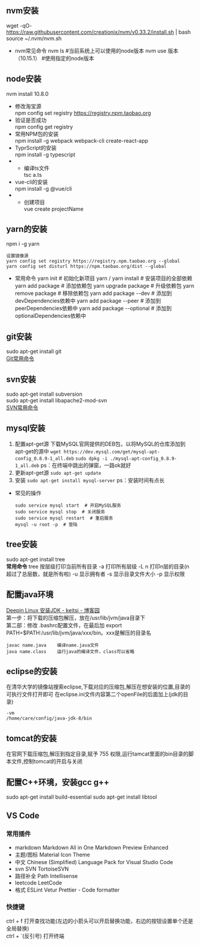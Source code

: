 ## nvm安装
wget -qO- https://raw.githubusercontent.com/creationix/nvm/v0.33.2/install.sh | bash
source ~/.nvm/nvm.sh
- nvm常见命令
nvm ls  #当前系统上可以使用的node版本
nvm use 版本（10.15.1） #使用指定的node版本

## node安装
nvm install 10.8.0    
- 修改淘宝源    
npm config set registry https://registry.npm.taobao.org    
- 验证是否成功    
npm config get registry    
- 常用NPM包的安装    
npm install -g webpack webpack-cli create-react-app    
- TyprScript的安装    
npm install -g typescript    
- - 编译ts文件    
tsc a.ts    
- vue-cli的安装    
npm install -g @vue/cli    
- - 创建项目    
vue create projectName    

## yarn的安装
npm i -g yarn
```
设置镜像源
yarn config set registry https://registry.npm.taobao.org --global
yarn config set disturl https://npm.taobao.org/dist --global
```
- 常用命令
  yarn init  # 初始化新项目
  yarn / yarn install  # 安装项目的全部依赖
  yarn add package  # 添加依赖包
  yarn upgrade package  # 升级依赖包
  yarn remove package  # 移除依赖包
  yarn add package --dev  # 添加到devDependencies依赖中
  yarn add package --peer  # 添加到peerDependencies依赖中
  yarn add package --optional  # 添加到optionalDependencies依赖中

## git安装
sudo apt-get install git  
[Git常用命令](./Git.md)

## svn安装
sudo apt-get install subversion  
sudo apt-get install libapache2-mod-svn  
[SVN常用命令](./svn.md)

## mysql安装
1. 配置apt-get源
   下载MySQL官网提供的DEB包，以将MySQL的仓库添加到apt-get的源中
   `wget https://dev.mysql.com/get/mysql-apt-config_0.8.9-1_all.deb`
   `sudo dpkg -i ./mysql-apt-config_0.8.9-1_all.deb`
   ps：在终端中跳出的弹窗，一路ok就好
2. 更新apt-get源
   `sudo apt-get update`
3. 安装
   `sudo apt-get install mysql-server`
   ps：安装时间有点长
- 常见的操作
  ```
  sudo service mysql start  # 开启MySQL服务
  sudo service mysql stop  # 关闭服务
  sudo service mysql restart  # 重启服务
  mysql -u root -p  # 登陆
  ```

## tree安装
sudo apt-get install tree  
**常用命令**
tree 按层级打印当前所有目录
-a 打印所有层级
-L n 打印n层的目录(n超过了总层数，就是所有啦)
-u 显示拥有者
-s 显示目录文件大小
-p 显示权限

## 配置java环境  
[Deepin Linux 安装JDK - keitsi - 博客园](https://www.cnblogs.com/keitsi/p/5817433.html)  
第一步：将下载的压缩包解压，放在/usr/lib/jvm/java目录下   
第二部：修改 .bashrc配置文件，在最后加  export PATH=$PATH:/usr/lib/jvm/java/xxx/bin。xxx是解压的目录名   
```
javac name.java    编译name.java文件   
java name.class    运行java的编译文件，class可以省略   
```

## eclipse的安装
在清华大学的镜像站搜索eclipse,下载对应的压缩包,解压在想安装的位置,目录的可执行文件打开即可
在eclipse.ini文件内容第二个openFile的后面加上(jdk的目录)
```
-vm
/home/care/config/java-jdk-8/bin
```

## tomcat的安装
在官网下载压缩包,解压到指定目录,赋予 755 权限,运行tamcat里面的bin目录的脚本文件,控制tomcat的开启与关闭

## 配置C++环境，安装gcc g++
sudo apt-get install build-essential
sudo apt-get install libtool

## VS Code
### 常用插件
- markdown
  Markdown All in One
  Markdown Preview Enhanced
- 主题/图标
  Material Icon Theme
- 中文
  Chinese (Simplified) Language Pack for Visual Studio Code
- svn
  SVN
  TortoiseSVN
- 路径补全
  Path Intellisense
- leetcode
  LeetCode
- 格式
  ESLint
  Vetur
  Prettier - Code formatter


### 快捷键
ctrl + f  打开查找功能(左边的小箭头可以开启替换功能，右边的按钮设置单个还是全局替换)  
ctrl + `(反引号)   打开终端  